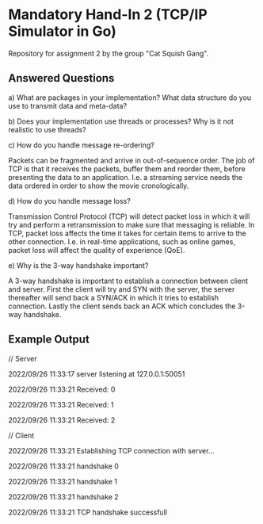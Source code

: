 # Mandatory Hand-In 2 (TCP/IP Simulator in Go)

Repository for assignment 2 by the group "Cat Squish Gang".

## Answered Questions

a) What are packages in your implementation? What data structure do you use to transmit data and meta-data?


b) Does your implementation use threads or processes? Why is it not realistic to use threads?


c) How do you handle message re-ordering?

Packets can be fragmented and arrive in out-of-sequence order.
The job of TCP is that it receives the packets, buffer them and reorder them,
before presenting the data to an application.
I.e. a streaming service needs the data ordered in order to show the movie cronologically.

d) How do you handle message loss?

Transmission Control Protocol (TCP) will detect packet loss
in which it will try and perform a retransmission to make sure that messaging is reliable.
In TCP, packet loss affects the time it takes for certain items to arrive to the other connection.
I.e. in real-time applications, such as online games, packet loss will affect the quality of experience (QoE).

e) Why is the 3-way handshake important?

A 3-way handshake is important to establish a connection between client and server.
First the client will try and SYN with the server,
the server thereafter will send back a SYN/ACK in which it tries to establish connection.
Lastly the client sends back an ACK which concludes the 3-way handshake.

## Example Output

// Server

2022/09/26 11:33:17 server listening at 127.0.0.1:50051

2022/09/26 11:33:21 Received: 0

2022/09/26 11:33:21 Received: 1

2022/09/26 11:33:21 Received: 2

// Client

2022/09/26 11:33:21 Establishing TCP connection with server...

2022/09/26 11:33:21 handshake 0

2022/09/26 11:33:21 handshake 1

2022/09/26 11:33:21 handshake 2

2022/09/26 11:33:21 TCP handshake successfull
